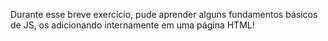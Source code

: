 Durante esse breve exercício, pude aprender alguns fundamentos básicos de JS, os adicionando internamente em uma página HTML!
